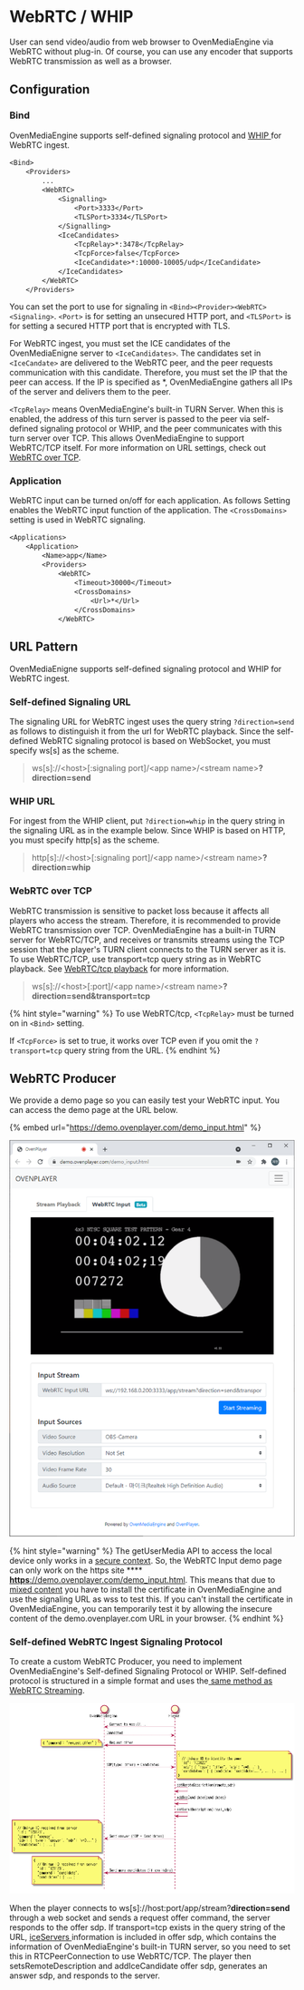 # WebRTC / WHIP

User can send video/audio from web browser to OvenMediaEngine via WebRTC without plug-in. Of course, you can use any encoder that supports WebRTC transmission as well as a browser.

## Configuration

### Bind

OvenMediaEngine supports self-defined signaling protocol and [WHIP ](https://datatracker.ietf.org/doc/draft-ietf-wish-whip/)for WebRTC ingest.&#x20;

```markup
<Bind>
	<Providers>
		...
		<WebRTC>
			<Signalling>
				<Port>3333</Port>
				<TLSPort>3334</TLSPort>
			</Signalling>
			<IceCandidates>
				<TcpRelay>*:3478</TcpRelay>
				<TcpForce>false</TcpForce>
				<IceCandidate>*:10000-10005/udp</IceCandidate>
			</IceCandidates>
		</WebRTC>
	</Providers>
```

You can set the port to use for signaling in `<Bind><Provider><WebRTC><Signaling>`. `<Port>` is for setting an unsecured HTTP port, and `<TLSPort>` is for setting a secured HTTP port that is encrypted with TLS.&#x20;

For WebRTC ingest, you must set the ICE candidates of the OvenMediaEnigne server to `<IceCandidates>`. The candidates set in `<IceCandate>` are delivered to the WebRTC peer, and the peer requests communication with this candidate. Therefore, you must set the IP that the peer can access. If the IP is specified as \*, OvenMediaEngine gathers all IPs of the server and delivers them to the peer.

`<TcpRelay>` means OvenMediaEngine's built-in TURN Server. When this is enabled, the address of this turn server is passed to the peer via self-defined signaling protocol or WHIP, and the peer communicates with this turn server over TCP. This allows OvenMediaEngine to support WebRTC/TCP itself. For more information on URL settings, check out [WebRTC over TCP](webrtc-beta.md#webrtc-over-tcp).

### Application

WebRTC input can be turned on/off for each application. As follows Setting enables the WebRTC input function of the application. The `<CrossDomains>` setting is used in WebRTC signaling.

```markup
<Applications>
	<Application>
		<Name>app</Name>
		<Providers>
			<WebRTC>
				<Timeout>30000</Timeout>
				<CrossDomains>
					<Url>*</Url>
				</CrossDomains>
			</WebRTC>
```

## URL Pattern

OvenMediaEnigne supports self-defined signaling protocol and WHIP for WebRTC ingest.

### Self-defined Signaling URL

The signaling URL for WebRTC ingest uses the query string `?direction=send` as follows to distinguish it from the url for WebRTC playback. Since the self-defined WebRTC signaling protocol is based on WebSocket, you must specify ws\[s] as the scheme.

> ws\[s]://\<host>\[:signaling port]/\<app name>/\<stream name>**?direction=send**

### WHIP URL

For ingest from the WHIP client, put `?direction=whip` in the query string in the signaling URL as in the example below. Since WHIP is based on HTTP, you must specify http\[s] as the scheme.

> http\[s]://\<host>\[:signaling port]/\<app name>/\<stream name>**?direction=whip**

### WebRTC over TCP

WebRTC transmission is sensitive to packet loss because it affects all players who access the stream. Therefore, it is recommended to provide WebRTC transmission over TCP. OvenMediaEngine has a built-in TURN server for WebRTC/TCP, and receives or transmits streams using the TCP session that the player's TURN client connects to the TURN server as it is. To use WebRTC/TCP, use transport=tcp query string as in WebRTC playback. See [WebRTC/tcp playback](../streaming/webrtc-publishing.md#webrtc-over-tcp) for more information.

> ws\[s]://\<host>\[:port]/\<app name>/\<stream name>**?direction=send\&transport=tcp**

{% hint style="warning" %}
To use WebRTC/tcp, `<TcpRelay>` must be turned on in `<Bind>` setting.&#x20;

If `<TcpForce>` is set to true, it works over TCP even if you omit the `?transport=tcp` query string from the URL.
{% endhint %}

## WebRTC Producer

We provide a demo page so you can easily test your WebRTC input. You can access the demo page at the URL below.

{% embed url="https://demo.ovenplayer.com/demo_input.html" %}

![](<../.gitbook/assets/image (4).png>)

{% hint style="warning" %}
The getUserMedia API to access the local device only works in a [secure context](https://developer.mozilla.org/en-US/docs/Web/API/MediaDevices/getUserMedia#privacy\_and\_security). So, the WebRTC Input demo page can only work on the https site \*\*\*\* [**https**://demo.ovenplayer.com/demo\_input.html](https://demo.ovenplayer.com/demo\_input.html). This means that due to [mixed content](https://developer.mozilla.org/en-US/docs/Web/Security/Mixed\_content) you have to install the certificate in OvenMediaEngine and use the signaling URL as wss to test this. If you can't install the certificate in OvenMediaEngine, you can temporarily test it by allowing the insecure content of the demo.ovenplayer.com URL in your browser.
{% endhint %}

### Self-defined WebRTC Ingest Signaling Protocol

To create a custom WebRTC Producer, you need to implement OvenMediaEngine's Self-defined Signaling Protocol or WHIP. Self-defined protocol is structured in a simple format and uses the[ same method as WebRTC Streaming](../streaming/webrtc-publishing.md#signalling-protocol).

![](<../.gitbook/assets/image (10).png>)

When the player connects to ws\[s]://host:port/app/stream?**direction=send** through a web socket and sends a request offer command, the server responds to the offer sdp. If transport=tcp exists in the query string of the URL, [iceServers ](https://developer.mozilla.org/en-US/docs/Web/API/RTCIceServer)information is included in offer sdp, which contains the information of OvenMediaEngine's built-in TURN server, so you need to set this in RTCPeerConnection to use WebRTC/TCP. The player then setsRemoteDescription and addIceCandidate offer sdp, generates an answer sdp, and responds to the server.
